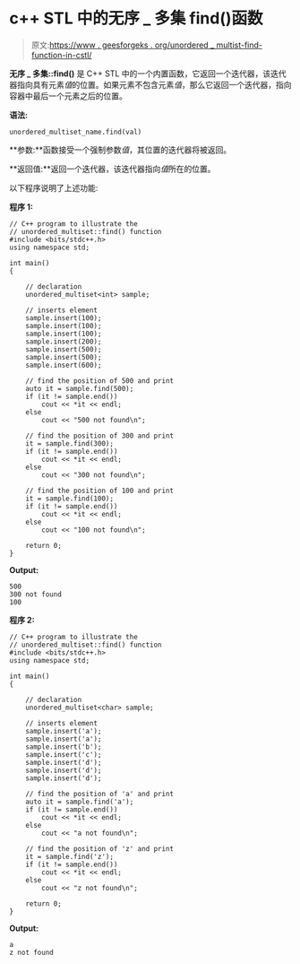 # c++ STL 中的无序 _ 多集 find()函数

> 原文:[https://www . geesforgeks . org/unordered _ multist-find-function-in-cstl/](https://www.geeksforgeeks.org/unordered_multiset-find-function-in-cstl/)

**无序 _ 多集::find()** 是 C++ STL 中的一个内置函数，它返回一个迭代器，该迭代器指向具有元素*值*的位置。如果元素不包含元素*值*，那么它返回一个迭代器，指向容器中最后一个元素之后的位置。

**语法:**

```
unordered_multiset_name.find(val)
```

**参数:**函数接受一个强制参数*值*，其位置的迭代器将被返回。

**返回值:**返回一个迭代器，该迭代器指向*值*所在的位置。

以下程序说明了上述功能:

**程序 1:**

```
// C++ program to illustrate the
// unordered_multiset::find() function
#include <bits/stdc++.h>
using namespace std;

int main()
{

    // declaration
    unordered_multiset<int> sample;

    // inserts element
    sample.insert(100);
    sample.insert(100);
    sample.insert(100);
    sample.insert(200);
    sample.insert(500);
    sample.insert(500);
    sample.insert(600);

    // find the position of 500 and print
    auto it = sample.find(500);
    if (it != sample.end())
        cout << *it << endl;
    else
        cout << "500 not found\n";

    // find the position of 300 and print
    it = sample.find(300);
    if (it != sample.end())
        cout << *it << endl;
    else
        cout << "300 not found\n";

    // find the position of 100 and print
    it = sample.find(100);
    if (it != sample.end())
        cout << *it << endl;
    else
        cout << "100 not found\n";

    return 0;
}
```

**Output:**

```
500
300 not found
100

```

**程序 2:**

```
// C++ program to illustrate the
// unordered_multiset::find() function
#include <bits/stdc++.h>
using namespace std;

int main()
{

    // declaration
    unordered_multiset<char> sample;

    // inserts element
    sample.insert('a');
    sample.insert('a');
    sample.insert('b');
    sample.insert('c');
    sample.insert('d');
    sample.insert('d');
    sample.insert('d');

    // find the position of 'a' and print
    auto it = sample.find('a');
    if (it != sample.end())
        cout << *it << endl;
    else
        cout << "a not found\n";

    // find the position of 'z' and print
    it = sample.find('z');
    if (it != sample.end())
        cout << *it << endl;
    else
        cout << "z not found\n";

    return 0;
}
```

**Output:**

```
a
z not found

```